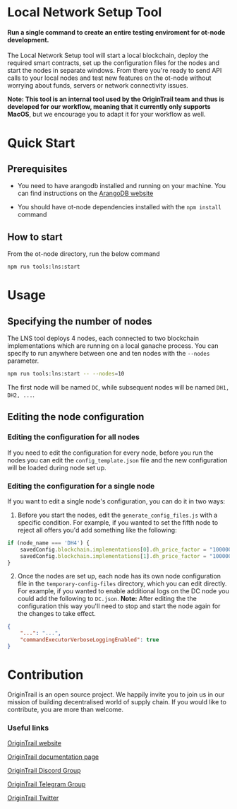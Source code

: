 Local Network Setup Tool
========================

#### Run a single command to create an entire testing enviroment for ot-node development.

The Local Network Setup tool will start a local blockchain, deploy the required smart contracts, set up the configuration files for the nodes and start the nodes in separate windows.
From there you're ready to send API calls to your local nodes and test new features on the ot-node without worrying about funds, servers or network connectivity issues.

**Note: This tool is an internal tool used by the OriginTrail team and thus is developed for our workflow, meaning that it currently only supports MacOS**, but we encourage you to adapt it for your workflow as well.

Quick Start
===========

## Prerequisites

* You need to have arangodb installed and running on your machine. You can find instructions on the [ArangoDB website](https://www.arangodb.com/docs/stable/getting-started-installation.html)

* You should have ot-node dependencies installed with the `npm install` command

## How to start

From the ot-node directory, run the below command

```bash
npm run tools:lns:start
```

Usage
=====

## Specifying the number of nodes

The LNS tool deploys 4 nodes, each connected to two blockchain implementations which are running on a local ganache process.
You can specify to run anywhere between one and ten nodes with the `--nodes` parameter.

```bash
npm run tools:lns:start -- --nodes=10
```

The first node will be named `DC`, while subsequent nodes will be named `DH1, DH2, ...`.

## Editing the node configuration

### Editing the configuration for all nodes

If you need to edit the configuration for every node, before you run the nodes you can edit the `config_template.json` file and the new configuration will be loaded during node set up.

### Editing the configuration for a single node

If you want to edit a single node's configuration, you can do it in two ways:

1. Before you start the nodes, edit the `generate_config_files.js` with a specific condition. For example, if you wanted to set the fifth node to reject all offers you'd add something like the following:
```js
if (node_name === 'DH4') {
    savedConfig.blockchain.implementations[0].dh_price_factor = "10000000";
    savedConfig.blockchain.implementations[1].dh_price_factor = "10000000";
}
```

2. Once the nodes are set up, each node has its own node configuration file in the `temporary-config-files` directory, which you can edit directly. For example, if you wanted to enable additional logs on the DC node you could add the following to `DC.json`. **Note:** After editing the the configuration this way you'll need to stop and start the node again for the changes to take effect.
```json
{
    "...": "...",
    "commandExecutorVerboseLoggingEnabled": true
}
```


Contribution
============

OriginTrail is an open source project. We happily invite you to join us in our mission of building decentralised world of supply chain. If you would like to contribute, you are more than welcome.


### Useful links


[OriginTrail website](https://origintrail.io)

[OriginTrail documentation page](http://docs.origintrail.io)

[OriginTrail Discord Group](https://discordapp.com/invite/FCgYk2S)

[OriginTrail Telegram Group](https://t.me/origintrail)

[OriginTrail Twitter](https://twitter.com/origin_trail)

